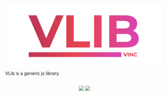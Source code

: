 <p align="center">
<img src="https://github.com/vandenberghinc/vlib/blob/main/dev/media/icon/stroke.png?raw=true" alt="VWeb" width="500">
</p>  
VLib is a generic js library.
<br><br>
<p align="center">
    <img src="https://img.shields.io/badge/version-{{VERSION}}-orange">
    <img src="https://img.shields.io/badge/status-maintained-forestgreen">
</p> 
<br><br>